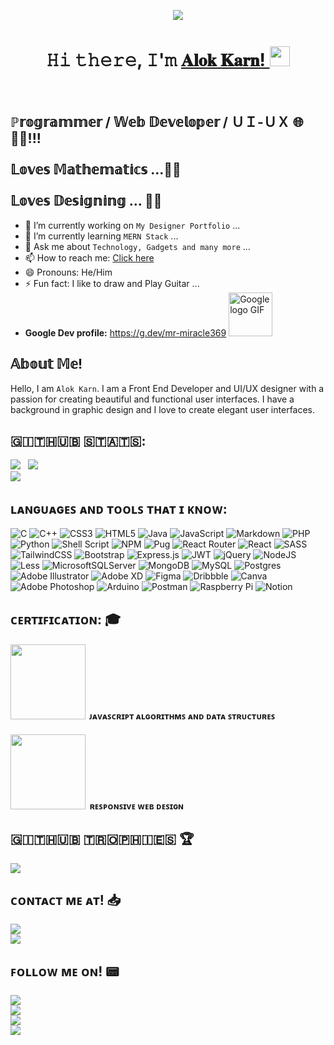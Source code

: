 &nbsp; &nbsp;&nbsp; &nbsp;&nbsp; &nbsp;&nbsp; &nbsp;&nbsp; &nbsp;&nbsp; &nbsp;&nbsp; &nbsp;&nbsp; &nbsp;&nbsp; &nbsp;&nbsp; &nbsp;&nbsp; &nbsp;&nbsp; &nbsp;&nbsp; &nbsp;&nbsp; &nbsp;&nbsp;&nbsp; &nbsp;&nbsp; &nbsp;&nbsp; &nbsp;&nbsp; &nbsp;&nbsp;  &nbsp;&nbsp; &nbsp;&nbsp;&nbsp;&nbsp; &nbsp;[![](https://visitcount.itsvg.in/api?id=alok-karn&icon=0&color=8)](https://visitcount.itsvg.in)


<h1 align="center">𝙷𝚒 𝚝𝚑𝚎𝚛𝚎, 𝙸'𝚖 <a href="https://github.com/alok-karn" target="_blank">𝐀𝐥𝐨𝐤 𝐊𝐚𝐫𝐧! </a> <img
src="https://github.com/blackcater/blackcater/raw/main/images/Hi.gif" height="32" /></h1><br />

<h2> ℙ𝕣𝕠𝕘𝕣𝕒𝕞𝕞𝕖𝕣 / 𝕎𝕖𝕓 𝔻𝕖𝕧𝕖𝕝𝕠𝕡𝕖𝕣 / ＵＩ-ＵＸ 🌐👨‍💻!!! <br /><br />
𝕃𝕠𝕧𝕖𝕤 𝕄𝕒𝕥𝕙𝕖𝕞𝕒𝕥𝕚𝕔𝕤 ...🐺🐺 <br /><br />
 𝕃𝕠𝕧𝕖𝕤 𝔻𝕖𝕤𝕚𝕘𝕟𝕚𝕟𝕘 ... 🎨🎨 </h2>

- 🔭 I’m currently working on `My Designer Portfolio` ...
- 🌱 I’m currently learning `MERN Stack` ...
- 💬 Ask me about `Technology, Gadgets and many more` ...
- 📫 How to reach me: [Click here](https://www.facebook.com/alok.karn.399/)
- 😄 Pronouns: He/Him
- ⚡ Fun fact: I like to draw and Play Guitar ...
-  <b> Google Dev profile:</b> https://g.dev/mr-miracle369 <img src="https://zellusmarketing.com/wp-content/uploads/2021/02/Google-Gif.gif" alt="Google logo GIF" width="70"/>

<h2 align="left">𝔸𝕓𝕠𝕦𝕥 𝕄𝕖! </h2>

Hello, I am `Alok Karn`. I am a Front End Developer and UI/UX designer with a passion for creating beautiful and functional user interfaces. I have a background in graphic design and I love to create elegant user interfaces.

## 🇬‌🇮‌🇹‌🇭‌🇺‌🇧‌ 🇸‌🇹‌🇦‌🇹‌🇸‌:
![](https://github-readme-stats.vercel.app/api?username=alok-karn&theme=dark&hide_border=false&include_all_commits=false&count_private=true) &nbsp;
![](https://github-readme-streak-stats.herokuapp.com/?user=alok-karn&theme=dark&hide_border=false)<br/>
![](https://github-readme-stats.vercel.app/api/top-langs/?username=alok-karn&theme=dark&hide_border=false&include_all_commits=false&count_private=true&layout=compact)



## ʟᴀɴɢᴜᴀɢᴇꜱ ᴀɴᴅ ᴛᴏᴏʟꜱ ᴛʜᴀᴛ ɪ ᴋɴᴏᴡ:
![C](https://img.shields.io/badge/c-%2300599C.svg?style=for-the-badge&logo=c&logoColor=white) ![C++](https://img.shields.io/badge/c++-%2300599C.svg?style=for-the-badge&logo=c%2B%2B&logoColor=white) ![CSS3](https://img.shields.io/badge/css3-%231572B6.svg?style=for-the-badge&logo=css3&logoColor=white) ![HTML5](https://img.shields.io/badge/html5-%23E34F26.svg?style=for-the-badge&logo=html5&logoColor=white) ![Java](https://img.shields.io/badge/java-%23ED8B00.svg?style=for-the-badge&logo=java&logoColor=white) ![JavaScript](https://img.shields.io/badge/javascript-%23323330.svg?style=for-the-badge&logo=javascript&logoColor=%23F7DF1E) ![Markdown](https://img.shields.io/badge/markdown-%23000000.svg?style=for-the-badge&logo=markdown&logoColor=white) ![PHP](https://img.shields.io/badge/php-%23777BB4.svg?style=for-the-badge&logo=php&logoColor=white) ![Python](https://img.shields.io/badge/python-3670A0?style=for-the-badge&logo=python&logoColor=ffdd54) ![Shell Script](https://img.shields.io/badge/shell_script-%23121011.svg?style=for-the-badge&logo=gnu-bash&logoColor=white) ![NPM](https://img.shields.io/badge/NPM-%23000000.svg?style=for-the-badge&logo=npm&logoColor=white) ![Pug](https://img.shields.io/badge/Pug-FFF?style=for-the-badge&logo=pug&logoColor=A86454) ![React Router](https://img.shields.io/badge/React_Router-CA4245?style=for-the-badge&logo=react-router&logoColor=white) ![React](https://img.shields.io/badge/react-%2320232a.svg?style=for-the-badge&logo=react&logoColor=%2361DAFB) ![SASS](https://img.shields.io/badge/SASS-hotpink.svg?style=for-the-badge&logo=SASS&logoColor=white) ![TailwindCSS](https://img.shields.io/badge/tailwindcss-%2338B2AC.svg?style=for-the-badge&logo=tailwind-css&logoColor=white) ![Bootstrap](https://img.shields.io/badge/bootstrap-%23563D7C.svg?style=for-the-badge&logo=bootstrap&logoColor=white) ![Express.js](https://img.shields.io/badge/express.js-%23404d59.svg?style=for-the-badge&logo=express&logoColor=%2361DAFB) ![JWT](https://img.shields.io/badge/JWT-black?style=for-the-badge&logo=JSON%20web%20tokens) ![jQuery](https://img.shields.io/badge/jquery-%230769AD.svg?style=for-the-badge&logo=jquery&logoColor=white) ![NodeJS](https://img.shields.io/badge/node.js-6DA55F?style=for-the-badge&logo=node.js&logoColor=white) ![Less](https://img.shields.io/badge/less-2B4C80?style=for-the-badge&logo=less&logoColor=white) ![MicrosoftSQLServer](https://img.shields.io/badge/Microsoft%20SQL%20Sever-CC2927?style=for-the-badge&logo=microsoft%20sql%20server&logoColor=white) ![MongoDB](https://img.shields.io/badge/MongoDB-%234ea94b.svg?style=for-the-badge&logo=mongodb&logoColor=white) ![MySQL](https://img.shields.io/badge/mysql-%2300f.svg?style=for-the-badge&logo=mysql&logoColor=white) ![Postgres](https://img.shields.io/badge/postgres-%23316192.svg?style=for-the-badge&logo=postgresql&logoColor=white) ![Adobe Illustrator](https://img.shields.io/badge/adobeillustrator-%23FF9A00.svg?style=for-the-badge&logo=adobeillustrator&logoColor=white) ![Adobe XD](https://img.shields.io/badge/Adobe%20XD-470137?style=for-the-badge&logo=Adobe%20XD&logoColor=#FF61F6) 	![Figma](https://img.shields.io/badge/figma-%23F24E1E.svg?style=for-the-badge&logo=figma&logoColor=white) ![Dribbble](https://img.shields.io/badge/Dribbble-EA4C89?style=for-the-badge&logo=dribbble&logoColor=white) ![Canva](https://img.shields.io/badge/Canva-%2300C4CC.svg?style=for-the-badge&logo=Canva&logoColor=white) ![Adobe Photoshop](https://img.shields.io/badge/adobephotoshop-%2331A8FF.svg?style=for-the-badge&logo=adobephotoshop&logoColor=white) ![Arduino](https://img.shields.io/badge/-Arduino-00979D?style=for-the-badge&logo=Arduino&logoColor=white) ![Postman](https://img.shields.io/badge/Postman-FF6C37?style=for-the-badge&logo=postman&logoColor=white) ![Raspberry Pi](https://img.shields.io/badge/-RaspberryPi-C51A4A?style=for-the-badge&logo=Raspberry-Pi) ![Notion](https://img.shields.io/badge/Notion-%23000000.svg?style=for-the-badge&logo=notion&logoColor=white)

<h2 align="left"> ᴄᴇʀᴛɪꜰɪᴄᴀᴛɪᴏɴ: 🎓</h2><h4>
<a href="https://www.freecodecamp.org/certification/alok69/javascript-algorithms-and-data-structures" target="blank"><img src="https://img.shields.io/badge/freecodecamp-27273D?style=for-the-badge&logo=freecodecamp&logoColor=white" width="120"></a> &nbsp;ᴊᴀᴠᴀꜱᴄʀɪᴘᴛ ᴀʟɢᴏʀɪᴛʜᴍꜱ ᴀɴᴅ ᴅᴀᴛᴀ ꜱᴛʀᴜᴄᴛᴜʀᴇꜱ</h4>
<h4>
<a href="https://www.freecodecamp.org/certification/alok69/responsive-web-design" target="blank"><img src="https://img.shields.io/badge/freecodecamp-27273D?style=for-the-badge&logo=freecodecamp&logoColor=white" width="120"></a> &nbsp;ʀᴇꜱᴘᴏɴꜱɪᴠᴇ ᴡᴇʙ ᴅᴇꜱɪɢɴ</h4>

## 🇬‌🇮‌🇹‌🇭‌🇺‌🇧‌ 🇹‌🇷‌🇴‌🇵‌🇭‌🇮‌🇪‌🇸‌ 🏆
![](https://github-profile-trophy.vercel.app/?username=alok-karn&theme=darkhub&no-frame=false&no-bg=true&margin-w=4)

<h2>ᴄᴏɴᴛᴀᴄᴛ ᴍᴇ ᴀᴛ! 📥 </h2>
<a href="https://www.facebook.com/alok.karn.399/" target="blank"><img src = "https://img.shields.io/badge/Messenger-00B2FF?style=for-the-badge&logo=messenger&logoColor=white"></a> <br />
<a href="mailto:alokkyasth@gmail.com" target="blank"><img src="https://img.shields.io/badge/Gmail-D14836?style=for-the-badge&logo=gmail&logoColor=white"></a> <br />

<h2>ꜰᴏʟʟᴏᴡ ᴍᴇ ᴏɴ! 📟 </h2>
<a href="https://twitter.com/alok98420" target="blank"><img src="https://img.shields.io/badge/Twitter-1DA1F2?style=for-the-badge&logo=twitter&logoColor=white"></a><br />
<a href="https://www.instagram.com/aaalok_369.exe/" target="blank"><img src="https://img.shields.io/badge/Instagram-E4405F?style=for-the-badge&logo=instagram&logoColor=white"></a><br />
<a href="https://www.snapchat.com/add/alok_karn19" target="blank"><img src="https://img.shields.io/badge/Snapchat-FFFC00?style=for-the-badge&logo=snapchat&logoColor=white"></a><br />
<a href="https://www.linkedin.com/in/alok-karn-8736a221b/" target="blank"><img src="https://img.shields.io/badge/LinkedIn-0077B5?style=for-the-badge&logo=linkedin&logoColor=white"> </a><br />


	
